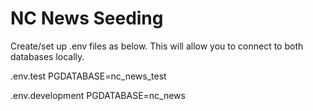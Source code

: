 # NC News Seeding

Create/set up .env files as below. This will allow you to connect to both databases locally.

.env.test
PGDATABASE=nc_news_test

.env.development
PGDATABASE=nc_news
